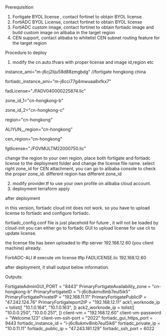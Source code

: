 Prerequisition
1. Fortigate BYOL license , contact fortinet to obtain BYOL license
2. FortiADC BYOL License, contact fortinet to obtain BYOL license
3. FortiADC custom image, contact fortinet to obtain fortiadc image and build custom image on alibaba in the target region
4. CEN support, contact alibaba to whitelist CEN subnet routing feature for the target region

Procedure to deploy
1. modify the cn.auto.tfvars  with proper license and image id,region etc

instance_ami="m-j6cj2liju58d88zmgbdg" //fortigate hongkong china

fortiadc_instance_ami="m-j6cci77g4mwuaa8xfkx7"

fadLicense="./FADV040000225874.lic"

zone_id_1="cn-hongkong-b"

zone_id_2="cn-hongkong-c"

region="cn-hongkong"

ALIYUN__region="cn-hongkong"

cen_region="cn-hongkong"

fgtlicense="./FGVMULTM22000750.lic"

change the region to your own region, place both fortigate and fortiadc license to the deployment folder and change the license file name.
select right zone_id for CEN attachment, you can go to alibaba console to check the proper zone_id. different region has different zone_id

2. modify provider.tf to use your own profile on alibaba cloud account.
3. deployment
terraform apply 

after deployment

in this version, fortiadc cloud init does not work.
so you have to upload license to fortiadc and configure fortiadc.

fortiadc_config.conf  file is just placehold for future , it will not be loaded by cloud-init 
you can either go to fortiadc GUI to upload license for use cli to update license.

the license file has been uploaded to tftp server  192.168.12.60 (you client machine) already. 

FortiADC-ALI # execute vm license tftp FADLICENSE.lic 192.168.12.60


after deployment, it shall output below information.

Outputs:

FortigateAdminGUI_PORT = "8443"
PrimaryFortigateAvailability_zone = "cn-hongkong-b"
PrimaryFortigateID = "i-j6c8ukmv8inb7eul5ik5"
PrimaryFortigatePrivateIP = "192.168.11.11"
PrimaryFortigatePublicIP = "47.242.124.76"
PrimaryFortigateport2IP = "192.168.12.11"
ack1_worknode_ip = tolist([
  "10.1.0.164",
  "10.1.0.163",
])
ack2_worknode_ip = tolist([
  "10.0.0.250",
  "10.0.0.251",
])
client-vm = "192.168.12.60"
client-vm-password = "Welcome.123"
client-vm-ssh-port = "2022"
fortiadc_gui_https_port = 9443
fortiadc_instance_id = "i-j6c8ukmv8inb7eul5ik6"
fortiadc_private_ip = "10.0.11.11"
fortiadc_public_ip = "47.243.181.129"
fortiadc_ssh_port = 6022






